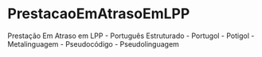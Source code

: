 # PrestacaoEmAtrasoEmLPP
 Prestação Em Atraso em LPP - Português Estruturado - Portugol - Potigol - Metalinguagem - Pseudocódigo - Pseudolinguagem
